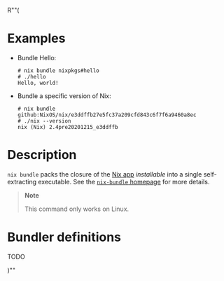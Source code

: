 R""(

# Examples

* Bundle Hello:

  ```console
  # nix bundle nixpkgs#hello
  # ./hello
  Hello, world!
  ```

* Bundle a specific version of Nix:

  ```console
  # nix bundle github:NixOS/nix/e3ddffb27e5fc37a209cfd843c6f7f6a9460a8ec
  # ./nix --version
  nix (Nix) 2.4pre20201215_e3ddffb
  ```

# Description

`nix bundle` packs the closure of the [Nix app](./nix3-run.md)
*installable* into a single self-extracting executable. See the
[`nix-bundle` homepage](https://github.com/matthewbauer/nix-bundle)
for more details.

> **Note**
>
> This command only works on Linux.

# Bundler definitions

TODO

)""
